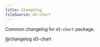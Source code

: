 ```yaml
---
title: Changelog
fileSource: d3-chart
---
```


Common changelog for `d3-chart` package.

@changelog d3-chart
